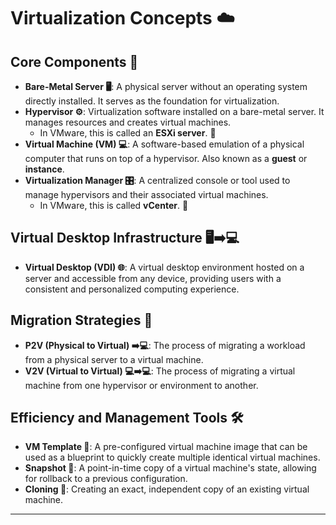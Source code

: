 # Virtualization Concepts ☁️

## Core Components 🧱

* **Bare-Metal Server 🖥️**: A physical server without an operating system directly installed. It serves as the foundation for virtualization.
* **Hypervisor ⚙️**: Virtualization software installed on a bare-metal server. It manages resources and creates virtual machines.
    * In VMware, this is called an **ESXi server**. 🏢
* **Virtual Machine (VM) 💻**: A software-based emulation of a physical computer that runs on top of a hypervisor. Also known as a **guest** or **instance**.
* **Virtualization Manager 🎛️**: A centralized console or tool used to manage hypervisors and their associated virtual machines.
    * In VMware, this is called **vCenter**. 🏢

## Virtual Desktop Infrastructure 🖥️➡️💻

* **Virtual Desktop (VDI) 🌐**: A virtual desktop environment hosted on a server and accessible from any device, providing users with a consistent and personalized computing experience.

## Migration Strategies 🔄

* **P2V (Physical to Virtual) ➡️💻**: The process of migrating a workload from a physical server to a virtual machine.
* **V2V (Virtual to Virtual) 💻➡️💻**: The process of migrating a virtual machine from one hypervisor or environment to another.

## Efficiency and Management Tools 🛠️

* **VM Template 📄**: A pre-configured virtual machine image that can be used as a blueprint to quickly create multiple identical virtual machines.
* **Snapshot 📸**: A point-in-time copy of a virtual machine's state, allowing for rollback to a previous configuration.
* **Cloning 👯**: Creating an exact, independent copy of an existing virtual machine.
---
